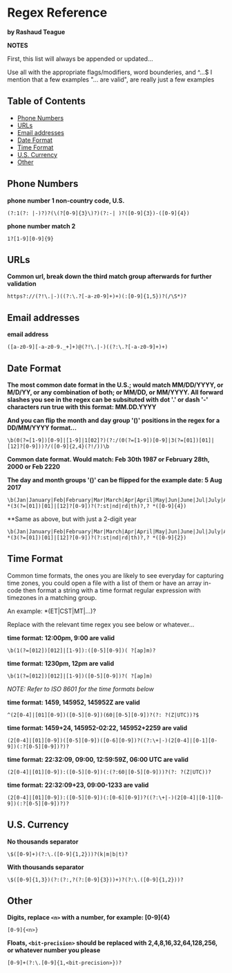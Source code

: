 # Regex Reference
**by Rashaud Teague**

**NOTES**

First, this list will always be appended or updated...

Use all with the appropriate flags/modifiers, word bounderies, and ^...$
I mention that a few examples "... are valid", are really just a few examples

## Table of Contents
* [Phone Numbers](#phone-numbers)
* [URLs](#urls)
* [Email addresses](#email-addresses)
* [Date Format](#date-format)
* [Time Format](#time-format)
* [U.S. Currency](#us-currency)
* [Other](#other)

## Phone Numbers
**phone number 1 non-country code, U.S.**
```
(?:1(?: |-)?)?(\(?[0-9]{3}\)?)(?:-| )?([0-9]{3})-([0-9]{4})
```
**phone number match 2**
```
1?[1-9][0-9]{9}
```

## URLs
**Common url, break down the third match group afterwards for further validation**
```
https?://(?!\.|-)((?:\.?[-a-z0-9]+)+)(:[0-9]{1,5})?(/\S*)?
```

## Email addresses
**email address**
```
([a-z0-9][-a-z0-9._+]+)@(?!\.|-)((?:\.?[-a-z0-9]+)+)
```

## Date Format
**The most common date format in the U.S.; would match MM/DD/YYYY, or M/D/YY, or any combination of both; or MM/DD, or MM/YYYY. All forward slashes you see in the regex can be subsituted with dot '.' or dash '-' characters run true with this format: MM.DD.YYYY**

**And you can flip the month and day group '()' positions in the regex for a DD/MM/YYYY format...**
```
\b(0(?=[1-9])[0-9]|[1-9]|1[02]?)(?:/(0(?=[1-9])[0-9]|3(?=[01])[01]|[12]?[0-9]))?/([0-9]{2,4}(?!/))\b
```
**Common date format. Would match: Feb 30th 1987 or February 28th, 2000 or Feb 2220**

**The day and month groups '()' can be flipped for the example date: 5 Aug 2017**
```
\b(Jan|January|Feb|February|Mar|March|Apr|April|May|Jun|June|Jul|July|Aug|August|Sep|September|Oct|October|Nov|November|Dec|December)\b *(3(?=[01])[01]|[12]?[0-9])?(?:st|nd|rd|th)?,? *([0-9]{4})
```
**Same as above, but with just a 2-digit year
```
\b(Jan|January|Feb|February|Mar|March|Apr|April|May|Jun|June|Jul|July|Aug|August|Sep|September|Oct|October|Nov|November|Dec|December)\b *(3(?=[01])[01]|[12]?[0-9])?(?:st|nd|rd|th)?,? *([0-9]{2})
```
## Time Format
Common time formats, the ones you are likely to see everyday for capturing time zones, you could open a file with a list of them or have an array in-code then format a string with a time format regular expression with timezones in a matching group.

An example:<timeregex> *(ET|CST|MT|...)?

Replace <timeregex> with the relevant time regex you see below or whatever...

**time format: 12:00pm, 9:00 are valid**
```
\b(1(?=[012])[012]|[1-9]):([0-5][0-9])( ?[ap]m)?
```
**time format: 1230pm, 12pm are valid**
```
\b(1(?=[012])[012]|[1-9])([0-5][0-9])?( ?[ap]m)
```
*NOTE: Refer to ISO 8601 for the time formats below* 

**time format: 1459, 145952, 145952Z are valid**
```
^(2[0-4]|[01][0-9])([0-5][0-9])(60|[0-5][0-9])?(?: ?(Z|UTC))?$
```
**time format: 1459+24, 145952-02:22, 145952+2259 are valid**
```
(2[0-4]|[01][0-9])([0-5][0-9])([0-6][0-9])?((?:\+|-)(2[0-4]|[0-1][0-9])(:?[0-5][0-9])?)?
```
**time format: 22:32:09, 09:00, 12:59:59Z, 06:00 UTC are valid**
```
(2[0-4]|[01][0-9]):([0-5][0-9])(:(?:60|[0-5][0-9]))?(?: ?(Z|UTC))?
```
**time format: 22:32:09+23, 09:00-1233 are valid**
```
(2[0-4]|[01][0-9]):([0-5][0-9])(:[0-6][0-9])?((?:\+|-)(2[0-4]|[0-1][0-9])(:?[0-5][0-9])?)?
```

## U.S. Currency
**No thousands separator**
```
\$([0-9]+)(?:\.([0-9]{1,2}))?(k|m|b|t)?
```
**With thousands separator**
```
\$([0-9]{1,3})(?:(?:,?(?:[0-9]{3}))+)?(?:\.([0-9]{1,2}))?
```

## Other

**Digits, replace `<n>` with a number, for example: [0-9]{4}**
```
[0-9]{<n>}
```

**Floats, `<bit-precision>` should be replaced with 2,4,8,16,32,64,128,256, or whatever number you please**
```
[0-9]+(?:\.[0-9]{1,<bit-precision>})?
```

